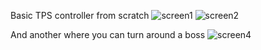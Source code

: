 Basic TPS controller from scratch
![screen1](https://user-images.githubusercontent.com/56340359/124429512-434a0e80-dd6e-11eb-983b-0c18a869b64a.png)
![screen2](https://user-images.githubusercontent.com/56340359/124429524-45ac6880-dd6e-11eb-8567-dc4f5a57680b.png)

And another where you can turn around a boss
![screen4](https://user-images.githubusercontent.com/56340359/124429793-9c19a700-dd6e-11eb-87b6-f63359eb3492.png)
